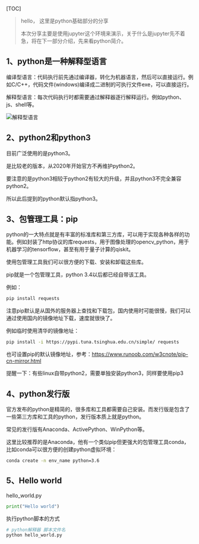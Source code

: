 [TOC]

> hello， 这里是python基础部分的分享
>
> 本次分享主要是使用jupyter这个环境来演示，关于什么是jupyter先不着急，将在下一部分介绍，先来看python简介。

## 1、python是一种解释型语言

编译型语言：代码执行前先通过编译器，转化为机器语言，然后可以直接运行。例如C/C++，代码文件(windows)编译成二进制的可执行文件exe，可以直接运行。

解释型语言：每次代码执行时都需要通过解释器逐行解释运行。例如python、js、shell等。

![解释型语言](https://buxianshan.oss-cn-beijing.aliyuncs.com/Typora_images/解释型语言.png)

## 2、python2和python3

目前广泛使用的是python3。

是比较老的版本，从2020年开始官方不再维护python2。

要注意的是python3相较于python2有较大的升级，并且python3不完全兼容python2。

所以此后提到的python默认指python3。

## 3、包管理工具：pip

python的一大特点就是有丰富的标准库和第三方库，可以用于实现各种各样的功能。例如封装了http协议的库requests，用于图像处理的opencv_python，用于机器学习的tensorflow，甚至有用于量子计算的qiskit。

使用包管理工具我们可以很方便的下载、安装和卸载这些库。

pip就是一个包管理工具，python 3.4以后都已经自带该工具。

例如：

```sh
pip install requests
```


注意pip默认是从国外的服务器上查找和下载包，国内使用时可能很慢，我们可以通过使用国内的镜像地址下载，速度就很快了。

例如临时使用清华的镜像地址：

```sh
pip install -i https://pypi.tuna.tsinghua.edu.cn/simple/ requests
```

也可设置pip的默认镜像地址，参考：https://www.runoob.com/w3cnote/pip-cn-mirror.html

提醒一下：有些linux自带python2，需要单独安装python3，同样要使用pip3

## 4、python发行版

官方发布的python是精简的，很多库和工具都需要自己安装。而发行版是包含了一些第三方库和工具的python，发行版本质上就是python。

常见的发行版有Anaconda、ActivePython、WinPython等。

这里比较推荐的是Anaconda，他有一个类似pip但更强大的包管理工具conda，比如conda可以很方便的创建python虚拟环境：

```sh
conda create -n env_name python=3.6
```

## 5、Hello world

hello_world.py

``` python
print("Hello world")
```

执行python脚本的方式

``` sh
# python解释器 脚本文件名
python hello_world.py
```

